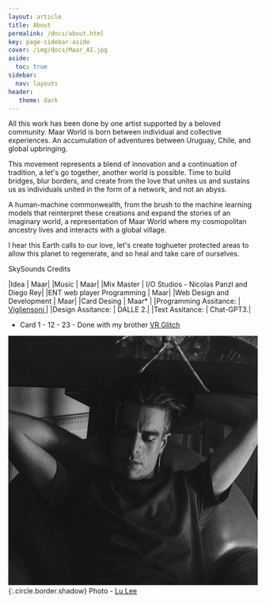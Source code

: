 ```yaml
---
layout: article
title: About
permalink: /docs/about.html
key: page-sidebar-aside
cover: /img/docs/Maar_AI.jpg
aside:
  toc: true
sidebar:
  nav: layouts
header:
   theme: dark
---
```



All this work has been done by one artist supported by a beloved community. Maar World is born between individual and collective experiences. An accumulation of adventures between Uruguay, Chile, and global upbringing.

This movement represents a blend of innovation and a continuation of tradition, a let's go together, another world is possible.
Time to build bridges, blur borders, and create from the love that unites us and sustains us as individuals united in the form of a network, and not an abyss.

A human-machine commonwealth, from the brush to the machine learning models that reinterpret these creations and expand the stories of an imaginary world, a representation of Maar World where my cosmopolitan ancestry lives and interacts with a global village.

I hear this Earth calls to our love, let's create toghueter protected areas to allow this planet to regenerate, and so heal and take care of ourselves.

SkySounds Credits

|Idea | Maar|
|Music | Maar|
|Mix Master | I/O Studios - Nicolas Panzl and Diego Rey|
|ENT web player Programming | Maar|
|Web Design and Development | Maar|
|Card Desing | Maar* |
|Programming Assitance: | <a href="https://vigliensoni.com/" target="_blank"> Vigliensoni </a>| 
|Design Assitance: | DALLE 2.| 
|Text Assitance: | Chat-GPT3.|

* Card 1 - 12 - 23 - Done with my brother <a href="http://vrglit.ch " target="_blank"> VR Glitch </a>

![Image](/img/docs/001_maar.jpg){:.circle.border.shadow}
Photo - <a href="http://www.luleephoto.com" target="_blank">Lu Lee</a>

